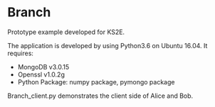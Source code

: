 # Branch
Prototype example developed for KS2E.

The application is developed by using Python3.6 on Ubuntu 16.04. It requires:
- MongoDB v3.0.15
- Openssl v1.0.2g
- Python Package: numpy package, pymongo package

Branch_client.py demonstrates the client side of Alice and Bob.
